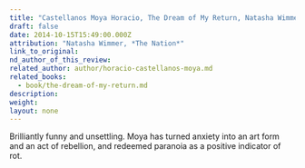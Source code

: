 ```yaml
---
title: "Castellanos Moya Horacio, The Dream of My Return, Natasha Wimmer, *The Nation*"
draft: false
date: 2014-10-15T15:49:00.000Z
attribution: "Natasha Wimmer, *The Nation*"
link_to_original:
nd_author_of_this_review:
related_author: author/horacio-castellanos-moya.md
related_books:
  - book/the-dream-of-my-return.md
description:
weight:
layout: none
---
```

Brilliantly funny and unsettling. Moya has turned anxiety into an art form and an act of rebellion, and redeemed paranoia as a positive indicator of rot.

